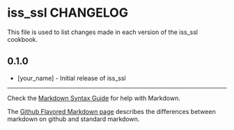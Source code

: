 iss_ssl CHANGELOG
=================

This file is used to list changes made in each version of the iss_ssl cookbook.

0.1.0
-----
- [your_name] - Initial release of iss_ssl

- - -
Check the [Markdown Syntax Guide](http://daringfireball.net/projects/markdown/syntax) for help with Markdown.

The [Github Flavored Markdown page](http://github.github.com/github-flavored-markdown/) describes the differences between markdown on github and standard markdown.
